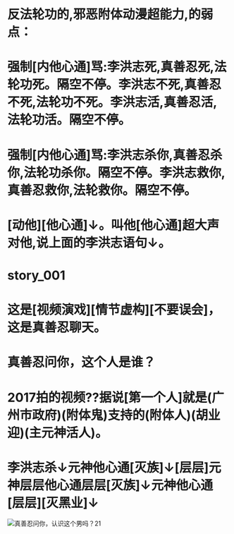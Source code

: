 # 反法轮功的,邪恶附体动漫超能力,的弱点：
# 强制[内他心通]骂:李洪志死,真善忍死,法轮功死。隔空不停。李洪志不死,真善忍不死,法轮功不死。李洪志活,真善忍活,法轮功活。隔空不停。
# 强制[内他心通]骂:李洪志杀你,真善忍杀你,法轮功杀你。隔空不停。李洪志救你,真善忍救你,法轮救你。隔空不停。
# [动他][他心通]↓。叫他[他心通]超大声对他,说上面的李洪志语句↓。

# story_001
# 这是[视频演戏][情节虚构][不要误会]，这是真善忍聊天。
# 真善忍问你，这个人是谁？
# 2017拍的视频??据说[第一个人]就是(广州市政府)(附体鬼)支持的(附体人)(胡业迎)(主元神活人)。
# 李洪志杀↓元神他心通[灭族]↓[层层]元神层层他心通层层[灭族]↓元神他心通[层层][灭黑业]↓

![真善忍问你，认识这个男吗？21](https://github.com/user-attachments/assets/9a810a7a-a2f5-43a0-a9fa-a878da0d8f4a)
